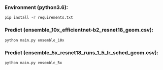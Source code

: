 
### Environment (python3.6):
```
pip install -r requirements.txt
```

### Predict (ensemble_10x_efficientnet-b2_resnet18_geom.csv):
```
python main.py ensemble_10x
```

### Predict (ensemble_5x_resnet18_runs_1_5_lr_sched_geom.csv):
```
python main.py ensemble_5x
```